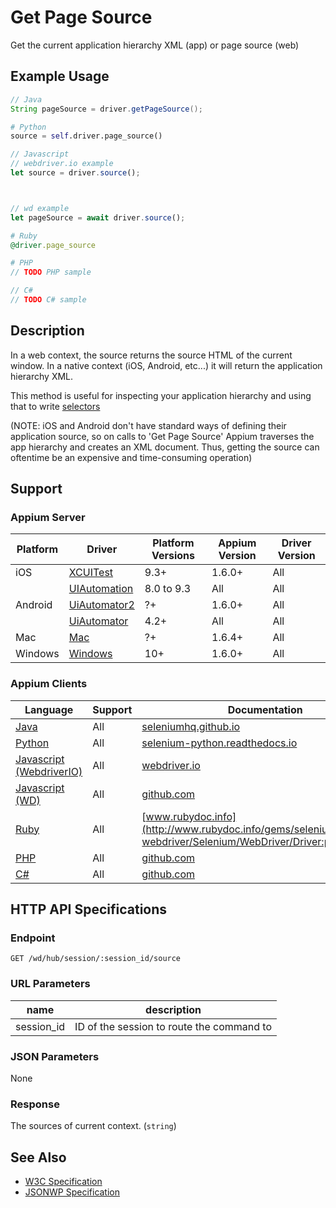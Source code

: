 # Get Page Source

Get the current application hierarchy XML (app) or page source (web)
## Example Usage

```java
// Java
String pageSource = driver.getPageSource();

```

```python
# Python
source = self.driver.page_source()

```

```javascript
// Javascript
// webdriver.io example
let source = driver.source();



// wd example
let pageSource = await driver.source();

```

```ruby
# Ruby
@driver.page_source

```

```php
# PHP
// TODO PHP sample

```

```csharp
// C#
// TODO C# sample

```


## Description

In a web context, the source returns the source HTML of the current window. In a native context (iOS, Android, etc...) it will return the application hierarchy XML.

This method is useful for inspecting your application hierarchy and using that to write [selectors](/docs/en/commands/element/find-element.md)

(NOTE: iOS and Android don't have standard ways of defining their application source, so on calls to 'Get Page Source' Appium traverses the app hierarchy 
and creates an XML document. Thus, getting the source can oftentime be an expensive and time-consuming operation) 


## Support

### Appium Server

|Platform|Driver|Platform Versions|Appium Version|Driver Version|
|--------|----------------|------|--------------|--------------|
| iOS | [XCUITest](/docs/en/drivers/ios-xcuitest.md) | 9.3+ | 1.6.0+ | All |
|  | [UIAutomation](/docs/en/drivers/ios-uiautomation.md) | 8.0 to 9.3 | All | All |
| Android | [UiAutomator2](/docs/en/drivers/android-uiautomator2.md) | ?+ | 1.6.0+ | All |
|  | [UiAutomator](/docs/en/drivers/android-uiautomator.md) | 4.2+ | All | All |
| Mac | [Mac](/docs/en/drivers/mac.md) | ?+ | 1.6.4+ | All |
| Windows | [Windows](/docs/en/drivers/windows.md) | 10+ | 1.6.0+ | All |

### Appium Clients

|Language|Support|Documentation|
|--------|-------|-------------|
|[Java](https://github.com/appium/java-client/releases/latest)| All |  [seleniumhq.github.io](https://seleniumhq.github.io/selenium/docs/api/java/org/openqa/selenium/remote/RemoteWebDriver.html#getPageSource--)  |
|[Python](https://github.com/appium/python-client/releases/latest)| All |  [selenium-python.readthedocs.io](http://selenium-python.readthedocs.io/api.html#selenium.webdriver.remote.webdriver.WebDriver.page_source)  |
|[Javascript (WebdriverIO)](http://webdriver.io/index.html)| All |  [webdriver.io](http://webdriver.io/api/protocol/source.html)  |
|[Javascript (WD)](https://github.com/admc/wd/releases/latest)| All |  [github.com](https://github.com/admc/wd/blob/master/lib/commands.js#L1808)  |
|[Ruby](https://github.com/appium/ruby_lib/releases/latest)| All |  [www.rubydoc.info](http://www.rubydoc.info/gems/selenium-webdriver/Selenium/WebDriver/Driver:page_source)  |
|[PHP](https://github.com/appium/php-client/releases/latest)| All |  [github.com](https://github.com/appium/php-client/)  |
|[C#](https://github.com/appium/appium-dotnet-driver/releases/latest)| All |  [github.com](https://github.com/appium/appium-dotnet-driver/)  |

## HTTP API Specifications

### Endpoint

`GET /wd/hub/session/:session_id/source`

### URL Parameters

|name|description|
|----|-----------|
|session_id|ID of the session to route the command to|

### JSON Parameters

None

### Response

The sources of current context. (`string`)

## See Also

* [W3C Specification](https://www.w3.org/TR/webdriver/#dfn-get-page-source)
* [JSONWP Specification](https://github.com/SeleniumHQ/selenium/wiki/JsonWireProtocol#sessionsessionidsource)
